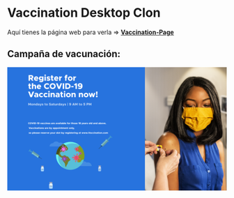 # Vaccination Desktop Clon

Aquí tienes la página web para verla => **[Vaccination-Page](https://diegocorchuelo.github.io/Clon-Vaccination/)**

## Campaña de vacunación:

![Campaing](/Img/Vaccination-Campaing.png)